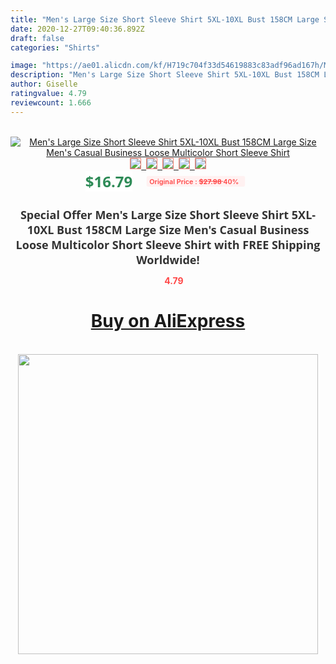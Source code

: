 ```yaml
---
title: "Men's Large Size Short Sleeve Shirt 5XL-10XL Bust 158CM Large Size Men's Casual Business Loose Multicolor Short Sleeve Shirt"
date: 2020-12-27T09:40:36.892Z
draft: false
categories: "Shirts"

image: "https://ae01.alicdn.com/kf/H719c704f33d54619883c83adf96ad167h/Men-s-Large-Size-Short-Sleeve-Shirt-5XL-10XL-Bust-158CM-Large-Size-Men-s-Casual.jpg"
description: "Men's Large Size Short Sleeve Shirt 5XL-10XL Bust 158CM Large Size Men's Casual Business Loose Multicolor Short Sleeve Shirt"
author: Giselle
ratingvalue: 4.79
reviewcount: 1.666
---
```

<br>
<div style="text-align: center;">
<a href="https://s.click.aliexpress.com/e/_9H9SxL" target="_blank" rel="nofollow noopener noreferrer"><img alt="Men's Large Size Short Sleeve Shirt 5XL-10XL Bust 158CM Large Size Men's Casual Business Loose Multicolor Short Sleeve Shirt" class="magnifier-image" src="https://ae01.alicdn.com/kf/H719c704f33d54619883c83adf96ad167h/Men-s-Large-Size-Short-Sleeve-Shirt-5XL-10XL-Bust-158CM-Large-Size-Men-s-Casual.jpg_640x640.jpg">
<br>
<img style="border:1px solid salmon" src="https://ae01.alicdn.com/kf/H719c704f33d54619883c83adf96ad167h/Men-s-Large-Size-Short-Sleeve-Shirt-5XL-10XL-Bust-158CM-Large-Size-Men-s-Casual.jpg_120x120.jpg">&nbsp;&nbsp;<img style="border:1px solid salmon" src="https://ae01.alicdn.com/kf/Hf2ba94537e4946c7a3863544bedb5046N/Men-s-Large-Size-Short-Sleeve-Shirt-5XL-10XL-Bust-158CM-Large-Size-Men-s-Casual.jpg_120x120.jpg">&nbsp;&nbsp;<img style="border:1px solid salmon" src="https://ae01.alicdn.com/kf/H391ff5085df44d4ab1bbd8778b4bad0dy/Men-s-Large-Size-Short-Sleeve-Shirt-5XL-10XL-Bust-158CM-Large-Size-Men-s-Casual.jpg_120x120.jpg">&nbsp;&nbsp;<img style="border:1px solid salmon" src="https://ae01.alicdn.com/kf/Hbbf3d4de3b434c958c67087dda934d51D/Men-s-Large-Size-Short-Sleeve-Shirt-5XL-10XL-Bust-158CM-Large-Size-Men-s-Casual.jpg_120x120.jpg">&nbsp;&nbsp;<img style="border:1px solid salmon" src="https://ae01.alicdn.com/kf/H0fd2810e2d104f1dabe4b7770ebe7c10l/Men-s-Large-Size-Short-Sleeve-Shirt-5XL-10XL-Bust-158CM-Large-Size-Men-s-Casual.jpg_120x120.jpg"></a></div><br0>
<div style="text-align: center;"><span style="background-color: white; border: 0px; box-sizing: border-box; color: seagreen; display: inline-block; font-family: &quot;open sans&quot; , &quot;arial&quot; , &quot;helvetica&quot; , sans-serif , &quot;heiti&quot;; font-size: 24px; font-stretch: inherit; font-weight: 700; line-height: inherit; margin: 0px 10px 0px 0px; padding: 0px; vertical-align: middle;">$16.79 </span>
<span style="background: rgb(255 , 241 , 241); border-radius: 3px; border: 0px; box-sizing: border-box; color: #ff4747; display: inline-block; font-family: inherit; font-size: 12px; font-stretch: inherit; font-style: inherit; font-variant: inherit; font-weight: 600; line-height: inherit; margin: 0px; padding: 2px 5px; transform: scale(0.9); vertical-align: middle;">Original Price : <b style="text-decoration: line-through;">$27.98 </b> 40%&nbsp;&nbsp;</span></div>
<h1 style="color: #333333; display: inline-block; font-family: &quot;open sans&quot; , &quot;arial&quot; , &quot;helvetica&quot; , sans-serif , &quot;heiti&quot;; font-size: 18px; font-stretch: inherit; font-weight: 700; text-align: center;">Special Offer Men's Large Size Short Sleeve Shirt 5XL-10XL Bust 158CM Large Size Men's Casual Business Loose Multicolor Short Sleeve Shirt with FREE Shipping Worldwide!</h1>
<div style="color: #ff4747; text-align: center;">
<img src="https://4.bp.blogspot.com/-M0ZcTcb-5uY/XleCXlxnR4I/AAAAAAAAAEc/OrjgMkXV1oMQFaCRZj5HQwOCBcu3w1FegCPcBGAYYCw/s1600/star.png" style="height: 15px;">&nbsp;<b>4.79</b></div>
<div class="button_cont" align="center"><a class="buynow_a" href="https://s.click.aliexpress.com/e/_9H9SxL" target="_blank" rel="nofollow noopener noreferrer"><H1>Buy on AliExpress</H1></a></div><br>
<div class="separator" style="clear: both; text-align: center;">
<img src="https://lh3.googleusercontent.com/-pTy5HemUv9M/XlePHvY0dAI/AAAAAAAAAE4/0nX5iRUoIWY8eMW9Dpxeirr157OZliDIgCLcBGAsYHQ/s1600/badge.gif" width="480">
</div>
